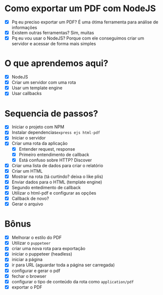 # Como exportar um PDF com NodeJS

* [x] Pq eu preciso exportar um PDF?
É uma ótima ferramenta para análise de informações 
* [x] Existem outras ferramentas?
Sim, muitas
* [x] Pq eu vou usar o NodeJS?
Porque com ele conseguimos criar um servidor e acessar de forma mais simples

# O que aprendemos aqui?
* [x] NodeJS
* [x] Criar um servidor com uma rota
* [x] Usar um template engine
* [x] Usar callbacks

# Sequencia de passos?
* [x] Iniciar o projeto com NPM
* [x] Instalar dependencias`express ejs html-pdf`
* [x] Iniciar o servidor
* [x] Criar uma rota da aplicação
    * [x] Entender request, response
    * [x] Primeiro entendimento de callback
    * [x] Está confuso sobre HTTP? Discover
* [x] Criar uma lista de dados para criar o relatório
* [x] Criar um HTML
* [x] Mostrar na rota (tá curtindo? deixa o like plis)
* [x] Enviar dados para o HTML (template engine)
* [x] Segundo entedimento de callback
* [x] Utilizar o html-pdf e configurar as opções
* [x] Callback de novo?
* [x] Gerar o arquivo

# Bônus

* [x] Melhorar o estilo do PDF
* [x] Utilizar o `puppeteer`
* [x] criar uma nova rota para exportação
* [x] iniciar o puppeteer (headless)
* [x] iniciar a página
* [x] ir para URL (aguardar toda a página ser carregada)
* [x] configurar e gerar o pdf
* [x] fechar o browser
* [x] configurar o tipo de conteúdo da rota como `application/pdf`
* [x] exportar o PDF
